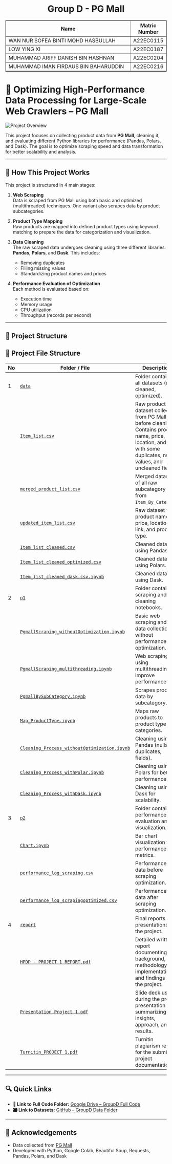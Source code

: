 <h1 align="center"> 
  Group D - PG Mall
  <br>
</h1>

<table border="solid" align="center">
  <tr>
    <th>Name</th>
    <th>Matric Number</th>
  </tr>
  <tr>
    <td width=80%>WAN NUR SOFEA BINTI MOHD HASBULLAH</td>
    <td>A22EC0115</td>
  </tr>
  <tr>
    <td width=80%>LOW YING XI</td>
    <td>A22EC0187</td>
  </tr>
  <tr>
    <td width=80%>MUHAMMAD ARIFF DANISH BIN HASHNAN</td>
    <td>A22EC0204</td>
  </tr>
  <tr>
    <td width=80%>MUHAMMAD IMAN FIRDAUS BIN BAHARUDDIN</td>
    <td>A22EC0216</td>
  </tr>
</table>

# 🧹 Optimizing High-Performance Data Processing for Large-Scale Web Crawlers – PG Mall

![Project Overview](https://cloud.shopback.com/c_scale,c_auto,q_70,f_webp/media-production-aps1/VwBgbmofqVg/aHR0cHM6Ly9pbWFnZXMuYmFubmVyYmVhci5jb20vZGlyZWN0L0VHQnFwQVo1T2U5MTg5VkROSi9yZXF1ZXN0cy8wMDAvMDQ3LzI0My83ODEvWndWYktsRGU5WThwWlo4MVk4bW9hM2pQTS8xM2UyNDY3NzA5MDY1ZDM3M2QzODU5NjU4NjE4NWViODhhODdlNGQ0LnBuZw.jpg)

This project focuses on collecting product data from **PG Mall**, cleaning it, and evaluating different Python libraries for performance (Pandas, Polars, and Dask). The goal is to optimize scraping speed and data transformation for better scalability and analysis.

---

## 🔧 How This Project Works

This project is structured in 4 main stages:

1. **Web Scraping**  
   Data is scraped from PG Mall using both basic and optimized (multithreaded) techniques. One variant also scrapes data by product subcategories.

2. **Product Type Mapping**  
   Raw products are mapped into defined product types using keyword matching to prepare the data for categorization and visualization.

3. **Data Cleaning**  
   The raw scraped data undergoes cleaning using three different libraries: **Pandas**, **Polars**, and **Dask**. This includes:
   - Removing duplicates
   - Filling missing values
   - Standardizing product names and prices

4. **Performance Evaluation of Optimization**  
   Each method is evaluated based on:
   - Execution time
   - Memory usage
   - CPU utilization
   - Throughput (records per second)

---

## 📁 Project Structure

## 📁 Project File Structure

| No | Folder / File | Description |
|----|---------------|-------------|
| 1  | [`data`](./data) | Folder containing all datasets (raw, cleaned, optimized). |
|    | [`Item_list.csv`](https://github.com/drshahizan/HPDP/blob/main/2425/project/p1/GroupD/data/Item_list.csv) | Raw product dataset collected from PG Mall before cleaning. Contains product name, price, location, and link with some duplicates, null values, and uncleaned fields. |
|    | [`merged_product_list.csv`](https://github.com/drshahizan/HPDP/blob/main/2425/project/p1/GroupD/data/merged_product_list.csv) | Merged dataset of all raw subcategory data from `Item_By_Category`. |
|    | [`updated_item_list.csv`](https://github.com/drshahizan/HPDP/blob/main/2425/project/p1/GroupD/data/updated_item_list.csv) | Raw dataset with product name, price, location, link, and product type. |
|    | [`Item_list_cleaned.csv`](https://github.com/drshahizan/HPDP/blob/main/2425/project/p1/GroupD/data/Item_list_cleaned.csv) | Cleaned dataset using Pandas. |
|    | [`Item_list_cleaned_optimized.csv`](https://github.com/drshahizan/HPDP/blob/main/2425/project/p1/GroupD/data/Item_list_cleaned_optimized.csv) | Cleaned dataset using Polars. |
|    | [`Item_list_cleaned_dask.csv.ipynb`](https://github.com/drshahizan/HPDP/blob/main/2425/project/p1/GroupD/data/Item_list_cleaned_dask.csv) | Cleaned dataset using Dask. |
| 2  | [`p1`](./p1) | Folder containing scraping and cleaning notebooks. |
|    | [`PgmallScraping_withoutOptimization.ipynb`](https://github.com/drshahizan/HPDP/blob/main/2425/project/p1/GroupD/p1/PgmallScraping_withoutOptimization.ipynb) | Basic web scraping and data collection without performance optimization. |
|    | [`PgmallScraping_multithreading.ipynb`](https://github.com/drshahizan/HPDP/blob/main/2425/project/p1/GroupD/p1/PgmallScraping_multithreading.ipynb) | Web scraping using multithreading to improve performance. |
|    | [`PgmallBySubCategory.ipynb`](https://github.com/drshahizan/HPDP/blob/main/2425/project/p1/GroupD/p1/PgmallBySubCategory.ipynb) | Scrapes product data by subcategory. |
|    | [`Map_ProductType.ipynb`](https://github.com/drshahizan/HPDP/blob/main/2425/project/p1/GroupD/p1/Map_ProductType.ipynb) | Maps raw products to product type categories. |
|    | [`Cleaning_Process_withoutOptimization.ipynb`](https://github.com/drshahizan/HPDP/blob/main/2425/project/p1/GroupD/p1/Cleaning_Process_withoutOptimization.ipynb) | Cleaning using Pandas (nulls, duplicates, fields). |
|    | [`Cleaning_Process_withPolar.ipynb`](https://github.com/drshahizan/HPDP/blob/main/2425/project/p1/GroupD/p1/Cleaning_Process_withPolar.ipynb) | Cleaning using Polars for better performance. |
|    | [`Cleaning_Process_withDask.ipynb`](https://github.com/drshahizan/HPDP/blob/main/2425/project/p1/GroupD/p1/Cleaning_Process_withDask.ipynb) | Cleaning using Dask for scalability. |
| 3  | [`p2`](./p2) | Folder containing performance evaluation and visualization. |
|    | [`Chart.ipynb`](https://github.com/drshahizan/HPDP/blob/main/2425/project/p1/GroupD/p2/Chart.ipynb) | Bar chart visualization for performance metrics. |
|    | [`performance_log_scraping.csv`](https://github.com/drshahizan/HPDP/blob/main/2425/project/p1/GroupD/p2/performance_log_scraping.csv) | Performance data before scraping optimization. |
|    | [`performance_log_scrapingoptimized.csv`](https://github.com/drshahizan/HPDP/blob/main/2425/project/p1/GroupD/p2/performance_log_scrapingoptimized.xlsx) | Performance data after scraping optimization. |
| 4  | [`report`](./report) | Final reports and presentations for the project. |
|    | [`HPDP - PROJECT 1 REPORT.pdf`](https://github.com/drshahizan/HPDP/blob/main/2425/project/p1/GroupD/report/HPDP%20-%20PROJECT%201%20REPORT.pdf) | Detailed written report documenting the background, methodology, implementation, and findings of the project. |
|    | [`Presentation Project 1.pdf`](https://github.com/drshahizan/HPDP/blob/main/2425/project/p1/GroupD/report/Presentation%20Project%201.pdf) | Slide deck used during the project presentation summarizing key insights, approach, and results. |
|    | [`Turnitin_PROJECT 1.pdf`](https://github.com/drshahizan/HPDP/blob/main/2425/project/p1/GroupD/report/Turnitin_PROJECT%201.pdf) | Turnitin plagiarism report for the submitted project documentation. |




---

## 🔍 Quick Links

- **📁 Link to Full Code Folder:** [Google Drive – GroupD Full Code](https://drive.google.com/drive/folders/1LxHqnUEUspyp9mxUi2mLtvIscrrFHdZG?usp=sharing)  
- **🗃️ Link to Datasets:** [GitHub – GroupD Data Folder](https://github.com/drshahizan/HPDP/tree/main/2425/project/p1/GroupD/data)

---

## 🙌 Acknowledgements

- Data collected from [PG Mall](https://pgmall.my/)
- Developed with Python, Google Colab, Beautiful Soup, Requests, Pandas, Polars, and Dask